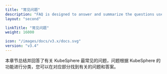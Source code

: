 ```yaml
---
title: "常见问题"
description: "FAQ is designed to answer and summarize the questions users ask most frequently about KubeSphere."
layout: "second"

linkTitle: "常见问题"
weight: 16000

icon: "/images/docs/v3.x/docs.svg"
version: "v3.4"
---
```


本章节总结并回答了有关 KubeSphere 最常见的问题，问题根据 KubeSphere 的功能进行分类，您可以在对应部分找到有关的问题和答案。
